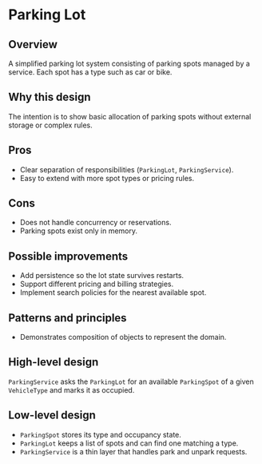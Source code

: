 # Parking Lot

## Overview
A simplified parking lot system consisting of parking spots managed by a service. Each spot has a type such as car or bike.

## Why this design
The intention is to show basic allocation of parking spots without external storage or complex rules.

## Pros
- Clear separation of responsibilities (`ParkingLot`, `ParkingService`).
- Easy to extend with more spot types or pricing rules.

## Cons
- Does not handle concurrency or reservations.
- Parking spots exist only in memory.

## Possible improvements
- Add persistence so the lot state survives restarts.
- Support different pricing and billing strategies.
- Implement search policies for the nearest available spot.

## Patterns and principles
- Demonstrates composition of objects to represent the domain.

## High-level design
`ParkingService` asks the `ParkingLot` for an available `ParkingSpot` of a given `VehicleType` and marks it as occupied.

## Low-level design
- `ParkingSpot` stores its type and occupancy state.
- `ParkingLot` keeps a list of spots and can find one matching a type.
- `ParkingService` is a thin layer that handles park and unpark requests.
